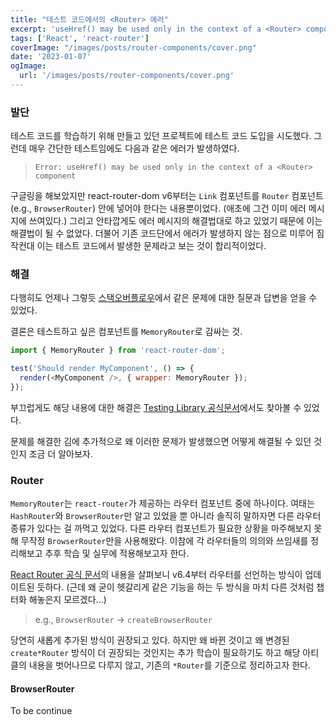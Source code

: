 ```yaml
---
title: "테스트 코드에서의 <Router> 에러"
excerpt: 'useHref() may be used only in the context of a <Router> component(feat. MemoryRouter)'
tags: ['React', 'react-router']
coverImage: "/images/posts/router-components/cover.png"
date: '2023-01-07'
ogImage:
  url: '/images/posts/router-components/cover.png'
---
```


### 발단

테스트 코드를 학습하기 위해 만들고 있던 프로젝트에 테스트 코드 도입을 시도했다. 
그런데 매우 간단한 테스트임에도 다음과 같은 에러가 발생하였다.

> `Error: useHref() may be used only in the context of a <Router> component`

구글링을 해보았지만 react-router-dom v6부터는 `Link` 컴포넌트를 `Router` 컴포넌트(e.g., `BrowserRouter`) 안에 넣어야 한다는 내용뿐이었다. (애초에 그건 이미 에러 메시지에 쓰여있다.)
그리고 안타깝게도 에러 메시지의 해결법대로 하고 있었기 때문에 이는 해결법이 될 수 없었다. 더불어 기존 코드단에서 에러가 발생하지 않는 점으로 미루어 짐작컨대 이는 테스트 코드에서 발생한 문제라고 보는 것이 합리적이었다.

### 해결

다행히도 언제나 그렇듯 [스택오버플로우](https://stackoverflow.com/questions/70805929/how-to-fix-error-usehref-may-be-used-only-in-the-context-of-a-router-compon)에서 같은 문제에 대한 질문과 답변을 얻을 수 있었다.

결론은 테스트하고 싶은 컴포넌트를 `MemoryRouter`로 감싸는 것.

```js
import { MemoryRouter } from 'react-router-dom';

test('Should render MyComponent', () => {
  render(<MyComponent />, { wrapper: MemoryRouter });
});
```

부끄럽게도 해당 내용에 대한 해결은 [Testing Library 공식문서](https://testing-library.com/docs/example-react-router/)에서도 찾아볼 수 있었다.

문제를 해결한 김에 추가적으로 왜 이러한 문제가 발생했으면 어떻게 해결될 수 있던 것인지 조금 더 알아보자.

### Router

`MemoryRouter`는 `react-router`가 제공하는 라우터 컴포넌트 중에 하나이다. 여태는 `HashRouter`와 `BrowserRouter`만 알고 있었을 뿐 아니라 솔직히 말하자면 다른 라우터 종류가 있다는 걸 까먹고 있었다. 다른 라우터 컴포넌트가 필요한 상황을 마주해보지 못해 무작정 `BrowserRouter`만을 사용해왔다. 이참에 각 라우터들의 의의와 쓰임새를 정리해보고 추후 학습 및 실무에 적용해보고자 한다.

[React Router 공식 문서](https://reactrouter.com/en/main/routers/picking-a-router)의 내용을 살펴보니 v6.4부터 라우터를 선언하는 방식이 업데이트된 듯하다. (근데 왜 굳이 헷갈리게 같은 기능을 하는 두 방식을 마치 다른 것처럼 챕터화 해놓은지 모르겠다...)

> e.g., `BrowserRouter` -> `createBrowserRouter`

당연히 새롭게 추가된 방식이 권장되고 있다. 
하지만 왜 바뀐 것이고 왜 변경된 `create*Router` 방식이 더 권장되는 것인지는 추가 학습이 필요하기도 하고 해당 아티클의 내용을 벗어나므로 다루지 않고, 기존의 `*Router`를 기준으로 정리하고자 한다.

#### BrowserRouter

To be continue

